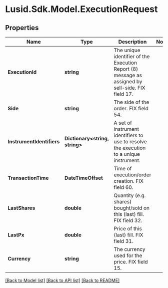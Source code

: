 # Lusid.Sdk.Model.ExecutionRequest
## Properties

Name | Type | Description | Notes
------------ | ------------- | ------------- | -------------
**ExecutionId** | **string** | The unique identifier of the Execution Report (8) message as assigned by sell-side. FIX field 17. | 
**Side** | **string** | The side of the order. FIX field 54. | 
**InstrumentIdentifiers** | **Dictionary&lt;string, string&gt;** | A set of instrument identifiers to use to resolve the execution to a unique instrument. | 
**TransactionTime** | **DateTimeOffset** | Time of execution/order creation. FIX field 60. | 
**LastShares** | **double** | Quantity (e.g. shares) bought/sold on this (last) fill. FIX field 32. | 
**LastPx** | **double** | Price of this (last) fill. FIX field 31. | 
**Currency** | **string** | The currency used for the price. FIX field 15. | 

[[Back to Model list]](../README.md#documentation-for-models) [[Back to API list]](../README.md#documentation-for-api-endpoints) [[Back to README]](../README.md)


